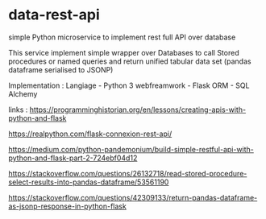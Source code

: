 # data-rest-api
simple Python microservice to implement rest full API over database

This service implement simple wrapper over Databases to call Stored procedures or named queries  and return unified tabular data set (pandas dataframe serialised to JSONP)

Implementation :
Langiage - Python 3
webfreamwork - Flask
ORM - SQL Alchemy


links :
https://programminghistorian.org/en/lessons/creating-apis-with-python-and-flask 

https://realpython.com/flask-connexion-rest-api/

https://medium.com/python-pandemonium/build-simple-restful-api-with-python-and-flask-part-2-724ebf04d12

https://stackoverflow.com/questions/26132718/read-stored-procedure-select-results-into-pandas-dataframe/53561190

https://stackoverflow.com/questions/42309133/return-pandas-dataframe-as-jsonp-response-in-python-flask
